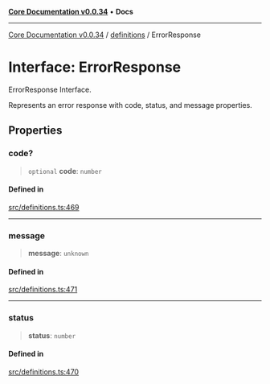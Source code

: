 [**Core Documentation v0.0.34**](../../README.md) • **Docs**

***

[Core Documentation v0.0.34](../../modules.md) / [definitions](../README.md) / ErrorResponse

# Interface: ErrorResponse

ErrorResponse Interface.

Represents an error response with code, status, and message properties.

## Properties

### code?

> `optional` **code**: `number`

#### Defined in

[src/definitions.ts:469](https://github.com/stonemjs/core/blob/805ab978d87a028eb5ea9c9da928beb091ec1971/src/definitions.ts#L469)

***

### message

> **message**: `unknown`

#### Defined in

[src/definitions.ts:471](https://github.com/stonemjs/core/blob/805ab978d87a028eb5ea9c9da928beb091ec1971/src/definitions.ts#L471)

***

### status

> **status**: `number`

#### Defined in

[src/definitions.ts:470](https://github.com/stonemjs/core/blob/805ab978d87a028eb5ea9c9da928beb091ec1971/src/definitions.ts#L470)
